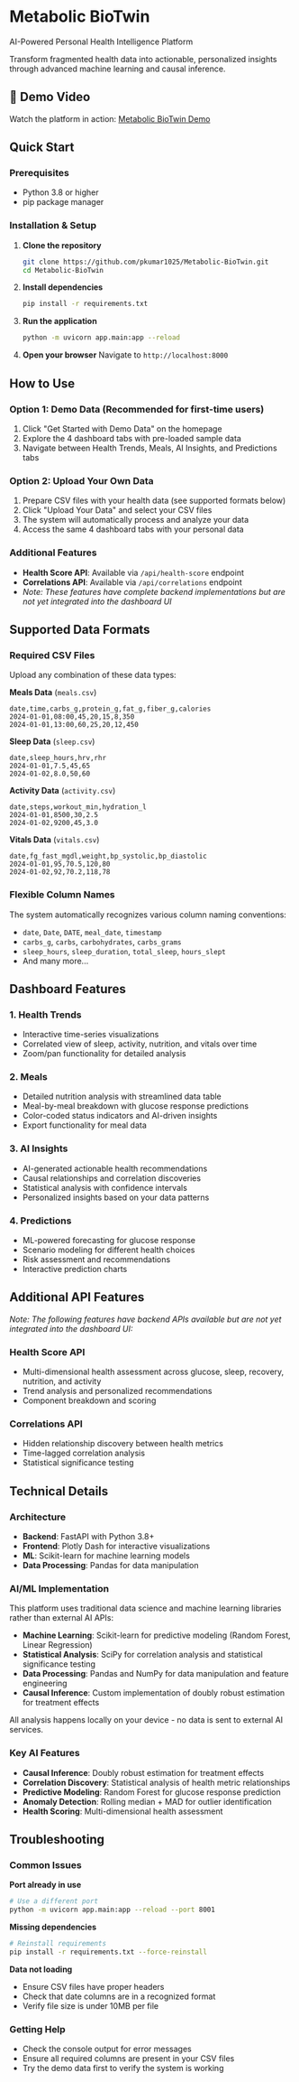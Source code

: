 # Metabolic BioTwin

AI-Powered Personal Health Intelligence Platform

Transform fragmented health data into actionable, personalized insights through advanced machine learning and causal inference.

## 🎥 Demo Video
Watch the platform in action: [Metabolic BioTwin Demo](https://drive.google.com/file/d/1qbvrvOXfvnrXi7sJ7am_7vKdCSJ3toow/view?usp=sharing)

## Quick Start

### Prerequisites
- Python 3.8 or higher
- pip package manager

### Installation & Setup

1. **Clone the repository**
   ```bash
   git clone https://github.com/pkumar1025/Metabolic-BioTwin.git
   cd Metabolic-BioTwin
   ```

2. **Install dependencies**
   ```bash
   pip install -r requirements.txt
   ```

3. **Run the application**
   ```bash
   python -m uvicorn app.main:app --reload
   ```

4. **Open your browser**
   Navigate to `http://localhost:8000`

## How to Use

### Option 1: Demo Data (Recommended for first-time users)
1. Click "Get Started with Demo Data" on the homepage
2. Explore the 4 dashboard tabs with pre-loaded sample data
3. Navigate between Health Trends, Meals, AI Insights, and Predictions tabs

### Option 2: Upload Your Own Data
1. Prepare CSV files with your health data (see supported formats below)
2. Click "Upload Your Data" and select your CSV files
3. The system will automatically process and analyze your data
4. Access the same 4 dashboard tabs with your personal data

### Additional Features
- **Health Score API**: Available via `/api/health-score` endpoint
- **Correlations API**: Available via `/api/correlations` endpoint
- *Note: These features have complete backend implementations but are not yet integrated into the dashboard UI*

## Supported Data Formats

### Required CSV Files
Upload any combination of these data types:

**Meals Data** (`meals.csv`)
```csv
date,time,carbs_g,protein_g,fat_g,fiber_g,calories
2024-01-01,08:00,45,20,15,8,350
2024-01-01,13:00,60,25,20,12,450
```

**Sleep Data** (`sleep.csv`)
```csv
date,sleep_hours,hrv,rhr
2024-01-01,7.5,45,65
2024-01-02,8.0,50,60
```

**Activity Data** (`activity.csv`)
```csv
date,steps,workout_min,hydration_l
2024-01-01,8500,30,2.5
2024-01-02,9200,45,3.0
```

**Vitals Data** (`vitals.csv`)
```csv
date,fg_fast_mgdl,weight,bp_systolic,bp_diastolic
2024-01-01,95,70.5,120,80
2024-01-02,92,70.2,118,78
```

### Flexible Column Names
The system automatically recognizes various column naming conventions:
- `date`, `Date`, `DATE`, `meal_date`, `timestamp`
- `carbs_g`, `carbs`, `carbohydrates`, `carbs_grams`
- `sleep_hours`, `sleep_duration`, `total_sleep`, `hours_slept`
- And many more...

## Dashboard Features

### 1. Health Trends
- Interactive time-series visualizations
- Correlated view of sleep, activity, nutrition, and vitals over time
- Zoom/pan functionality for detailed analysis

### 2. Meals
- Detailed nutrition analysis with streamlined data table
- Meal-by-meal breakdown with glucose response predictions
- Color-coded status indicators and AI-driven insights
- Export functionality for meal data

### 3. AI Insights
- AI-generated actionable health recommendations
- Causal relationships and correlation discoveries
- Statistical analysis with confidence intervals
- Personalized insights based on your data patterns

### 4. Predictions
- ML-powered forecasting for glucose response
- Scenario modeling for different health choices
- Risk assessment and recommendations
- Interactive prediction charts

## Additional API Features

*Note: The following features have backend APIs available but are not yet integrated into the dashboard UI:*

### Health Score API
- Multi-dimensional health assessment across glucose, sleep, recovery, nutrition, and activity
- Trend analysis and personalized recommendations
- Component breakdown and scoring

### Correlations API
- Hidden relationship discovery between health metrics
- Time-lagged correlation analysis
- Statistical significance testing

## Technical Details

### Architecture
- **Backend**: FastAPI with Python 3.8+
- **Frontend**: Plotly Dash for interactive visualizations
- **ML**: Scikit-learn for machine learning models
- **Data Processing**: Pandas for data manipulation

### AI/ML Implementation
This platform uses traditional data science and machine learning libraries rather than external AI APIs:

- **Machine Learning**: Scikit-learn for predictive modeling (Random Forest, Linear Regression)
- **Statistical Analysis**: SciPy for correlation analysis and statistical significance testing
- **Data Processing**: Pandas and NumPy for data manipulation and feature engineering
- **Causal Inference**: Custom implementation of doubly robust estimation for treatment effects

All analysis happens locally on your device - no data is sent to external AI services.

### Key AI Features
- **Causal Inference**: Doubly robust estimation for treatment effects
- **Correlation Discovery**: Statistical analysis of health metric relationships
- **Predictive Modeling**: Random Forest for glucose response prediction
- **Anomaly Detection**: Rolling median + MAD for outlier identification
- **Health Scoring**: Multi-dimensional health assessment

## Troubleshooting

### Common Issues

**Port already in use**
```bash
# Use a different port
python -m uvicorn app.main:app --reload --port 8001
```

**Missing dependencies**
```bash
# Reinstall requirements
pip install -r requirements.txt --force-reinstall
```

**Data not loading**
- Ensure CSV files have proper headers
- Check that date columns are in a recognized format
- Verify file size is under 10MB per file

### Getting Help
- Check the console output for error messages
- Ensure all required columns are present in your CSV files
- Try the demo data first to verify the system is working
